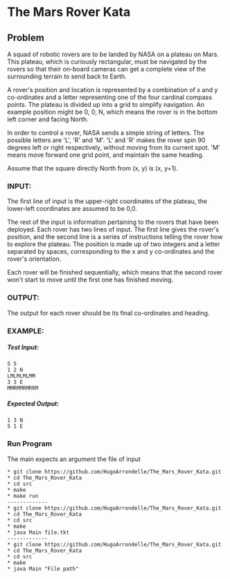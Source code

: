 # The Mars Rover Kata

## Problem

A squad of robotic rovers are to be landed by NASA on a plateau on Mars. 
This plateau, which is curiously rectangular, must be navigated by the 
rovers so that their on-board cameras can get a complete view of the 
surrounding terrain to send back to Earth.

A rover's position and location is represented by a combination of x 
and y co-ordinates and a letter representing one of the four cardinal 
compass points. The plateau is divided up into a grid to simplify 
navigation. An example position might be 0, 0, N, which means the 
rover is in the bottom left corner and facing North.

In order to control a rover, NASA sends a simple string of letters. 
The possible letters are 'L', 'R' and 'M'. 'L' and 'R' makes the 
rover spin 90 degrees left or right respectively, without moving 
from its current spot. 'M' means move forward one grid point, and 
maintain the same heading.

Assume that the square directly North from (x, y) is (x, y+1).

### INPUT:

The first line of input is the upper-right coordinates of the plateau, 
the lower-left coordinates are assumed to be 0,0.

The rest of the input is information pertaining to the rovers that have 
been deployed. Each rover has two lines of input. The first line gives 
the rover's position, and the second line is a series of instructions 
telling the rover how to explore the plateau.  The position is made up 
of two integers and a letter separated by spaces, corresponding to the 
x and y co-ordinates and the rover's orientation.

Each rover will be finished sequentially, which means that the second 
rover won't start to move until the first one has finished moving.

### OUTPUT:

The output for each rover should be its final co-ordinates and heading.

### EXAMPLE:

##### Test Input:

    5 5
    1 2 N
    LMLMLMLMM
    3 3 E
    MMRMMRMRRM

##### Expected Output:

    1 3 N
    5 1 E


### Run Program

The main expects an argument the file of input 

    * git clone https://github.com/HugoArrondelle/The_Mars_Rover_Kata.git
    * cd The_Mars_Rover_Kata
    * cd src
    * make 
    * make run 
    -------------
    * git clone https://github.com/HugoArrondelle/The_Mars_Rover_Kata.git
    * cd The_Mars_Rover_Kata
    * cd src
    * make 
    * java Main file.tkt
    -------------
    * git clone https://github.com/HugoArrondelle/The_Mars_Rover_Kata.git
    * cd The_Mars_Rover_Kata
    * cd src
    * make
    * java Main "File path"
